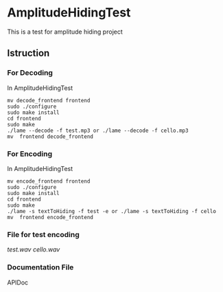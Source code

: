 # AmplitudeHidingTest
This is a test for amplitude hiding project

## Istruction 

### For Decoding
In AmplitudeHidingTest
```
mv decode_frontend frontend
sudo ./configure
sudo make install
cd frontend 
sudo make
./lame --decode -f test.mp3 or ./lame --decode -f cello.mp3
mv  frontend decode_frontend
```

### For Encoding
In AmplitudeHidingTest
```
mv encode_frontend frontend
sudo ./configure
sudo make install
cd frontend 
sudo make
./lame -s textToHiding -f test -e or ./lame -s textToHiding -f cello
mv  frontend encode_frontend
```
### File for test encoding
*test.wav*
*cello.wav*

### Documentation File
APIDoc
